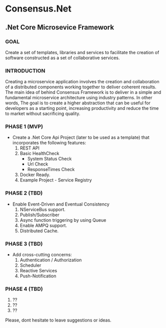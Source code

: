 
# Consensus.Net
## .Net Core Microsevice Framework

### GOAL

Create a set of templates, libraries and services to facilitate the creation of software constructed as a set of collaborative services.

### INTRODUCTION

Creating a microservice application involves the creation and collaboration of a distributed components working together to deliver coherent results. 
The main idea of behind Consensus Framework is to deliver in a simple and fundamental microservice architecture using industry patterns. In other words, The goal is to create a higher abstraction that can be useful for developers as a starting point, increasing productivity and reduce the time to market without sacrificing quality. 


### PHASE 1 (MVP)

* Create a .Net Core Api Project (later to be used as a template) that incorporates the following features:  
   1. REST API  
   2. Basic HealthCheck  
        * System Status Check 
        * Url Check
        * ResponseTimes Check
   3. Docker Ready.  
   4. Example Project - Service Registry

### PHASE 2 (TBD)

* Enable Event-Driven and Eventual Consistency
   1. NServiceBus support.
   2. Publish/Subscriber 
   3. Async function triggering by using Queue
   4. Enable AMPQ support.
   5. Distributed Cache.
   
 
### PHASE 3 (TBD)

* Add cross-cutting concerns:
    1. Authentication / Authorization
    2. Scheduler
    3. Reactive Services
    4. Push-Notification

### PHASE 4 (TBD)
   1. ??
   2. ??
   3. ??


Please, dont hesitate to leave suggestions or ideas. 






